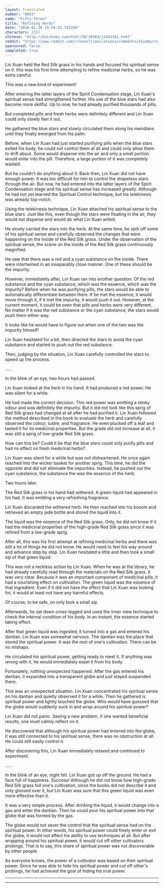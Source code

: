 ```yaml
---
layout: translated
number: "0053"
name: "Fifty-Three"
title: "Refining Herbs"
date: "2016-01-20 19:54:32.743298"
characters: 2157
chinese: "http://baishuku.com/html/30/30364/12441381.html"
reddit: "https://www.reddit.com/r/noveltranslations/comments/41xe8w/cn_tempered_immortal_chapter_0053/"
sponsored: false
completed: true
---
```


Lin Xuan held the Red Silk grass in his hands and focused his spiritual sense on it. this was his first time attempting to refine medicinal herbs, so he was extra careful.

This was a new kind of experiment!

After entering the latter layers of the Spirit Condensation stage, Lin Xuan's spiritual sense had strengthened further. His use of the blue stars had also become more skillful. Up to now, he had already purified thousands of pills.

But completed pills and fresh herbs were definitely different and Lin Xuan could only slowly feel it out.

He gathered the blue stars and slowly circulated them along his meridians until they finally emerged from his palm.

Before, when Lin Xuan had just started purifying pills when the blue stars exited his body, he could not control them at all and could only allow them to drift about. Some would disperse into the air and only a small portion would enter into the pill. Therefore, a large portion of it was completely wasted.

But he couldn't do anything about it. Back then, Lin Xuan did not have enough power. It was too difficult for him to control the shapeless stars through the air. But now, he had entered into the latter layers of the Spirit Condensation stage and his spiritual sense has increased greatly. Although he had not yet learned the Spiritual Control technique, but his telekinesis was already top-notch.

Using the telekinesis technique, Lin Xuan attached his spiritual sense to the blue stars. Just like this, even though the stars were floating in the air, they would not disperse and would do what Lin Xuan willed.

He slowly carried the stars into the herb. At the same time, he split off some of his spiritual sense and carefully observed the changes that were happening on the inside of the Red Silk grass. Under the observation of the spiritual sense, the scene on the inside of the Red Silk grass continuously magnified.

He saw that there was a red and a cyan substance on the inside. There were intertwined in an inseparably close manner. One of these should be the impurity.

However, immediately after, Lin Xuan ran into another question. Of the red substance and the cyan substance, which was the essence, which was the impurity? Before when he was purifying pills, the stars would be able to automatically differentiate between them. If he met the essence, it would move through it, if it met the impurity, it would push it out. However, at the current moment, it could be seen that pills and herbs were very different. No matter if it was the red substance or the cyan substance, the stars would push them either way.

It looks like he would have to figure out when one of the two was the impurity himself!

Lin Xuan hesitated for a bit, then directed the stars to avoid the cyan substance and started to push out the red substance.

Then, judging by the situation, Lin Xuan carefully controlled the stars to speed up the process.

......

In the blink of an eye, two hours had passed.

Lin Xuan looked at the herb in his hand. It had produced a red power. He was silent for a while.

He had made the correct decision. This red power was emitting a stinky odour and was definitely the impurity. But it did not look like this sprig of Red Silk grass had changed at all after he had purified it. Lin Xuan followed the method described in the book to evaluate the herb and carefully observed the colour, lustre, and fragrance. He even plucked off a leaf and tasted it for its medicinal properties. But the grade did not increase at all, it was still a sprig of low-grade Red Silk grass.

How can this be? Could it be that the blue stars could only purify pills and had no effect on fresh medicinal herbs?

Lin Xuan was silent for a while but was not disheartened. He once again reached into the wicker basket for another sprig. This time, he did the opposite and did not eliminate the impurities. Instead, he pushed out the cyan substance, the substance the was the essence of the herb.

Two hours later.

The Red Silk grass in his hand had withered. A green liquid had appeared in his had. It was emitting a very refreshing fragrance.

Lin Xuan discarded the withered herb. He then reached into his bosom and retrieved an empty jade bottle and stored the liquid into it.

The liquid was the essence of the Red Silk grass. Only, he did not know if it had the medicinal properties of the high-grade Red Silk grass since it was refined from a low-grade sprig.

After all, this was his first attempt at refining medicinal herbs and there was still a lot of things he did not know. He would need to feel his way around and advance step by step. Lin Xuan hesitated a little and then took a small sip of that green liquid.

This was not a reckless action by Lin Xuan. When he was at the library, he had already carefully read through the materials on the Red Silk grass. It was very clear. Because it was an important component of medicinal pills, it had a nourishing effect on cultivation. The green liquid was the essence of that ingredient. Even if it did not have the effect that Lin Xuan was looking for, it would at least not have any harmful effects.

Of course, to be safe, on only took a small sip.

Afterwards, he sat down cross-legged and used the inner view technique to check the internal condition of his body. In an instant, the essence started taking effect.

After that green liquid was ingested, it turned into a gas and entered his dantian. Lin Xuan was somewhat nervous. The dantian was the place that stored the spiritual power. It was the root of one's cultivation. There can be no mishaps.

He circulated his spiritual power, getting ready to meet it. If anything was wrong with it, he would immediately expel it from his body.

Fortunately, nothing unexpected happened. After the gas entered his dantian, it expanded into a transparent globe and just stayed suspended there.

This was an unexpected situation. Lin Xuan concentrated his spiritual sense on his dantian and quietly observed it for a while. Then he gathered is spiritual power and lightly touched the globe. Who would have guessed that the globe would suddenly suck in and wrap around his spiritual power?

Lin Xuan did not panic. Seeing a new problem, if one wanted beneficial results, one must calmly reflect on it.

He discovered that although his spiritual power had entered into the globe, it was still connected to his spiritual sense, there was no obstruction at all. He could still easily control it.

After discovering this, Lin Xuan immediately relaxed and continued to experiment.

......

In the blink of an eye, night fell. Lin Xuan got up off the ground. He had a face full of happiness. Success! Although he did not know how high-grade Red Silk grass hid one's cultivation, since the books did not describe it and only glossed over it, but Lin Xuan was sure that this green liquid was even more effective than it.

It was a very simple process. After drinking the liquid, it would change into a gas and enter the dantian. Then he could pour his spiritual power into that globe that was formed by the gas.

The globe would not sever the control that the spiritual sense had on the spiritual power. In other words, his spiritual power could freely enter or exit the globe, it would not affect his ability to use techniques at all. But after wrapping around his spiritual power, it would cut off other cultivators probings. That is to say, this share of spiritual power was not discoverable by other people.

As everyone knows, the power of a cultivator was based on their spiritual power. Since he was able to hide his spiritual power and cut off other's probings, he had achieved the goal of hiding his true power.

- - -
- - -


